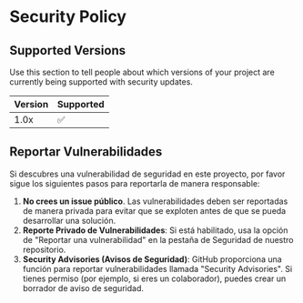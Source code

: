 # Security Policy

## Supported Versions

Use this section to tell people about which versions of your project are
currently being supported with security updates.

| Version | Supported          |
| ------- | ------------------ |
| 1.0x   | :white_check_mark: |




## Reportar Vulnerabilidades

Si descubres una vulnerabilidad de seguridad en este proyecto, por favor sigue los siguientes pasos para reportarla de manera responsable:

1. **No crees un issue público**. Las vulnerabilidades deben ser reportadas de manera privada para evitar que se exploten antes de que se pueda desarrollar una solución.
2. **Reporte Privado de Vulnerabilidades**: Si está habilitado, usa la opción de "Reportar una vulnerabilidad" en la pestaña de Seguridad de nuestro repositorio.
3. **Security Advisories (Avisos de Seguridad)**: GitHub proporciona una función para reportar vulnerabilidades llamada "Security Advisories". Si tienes permiso (por ejemplo, si eres un colaborador), puedes crear un borrador de aviso de seguridad.
